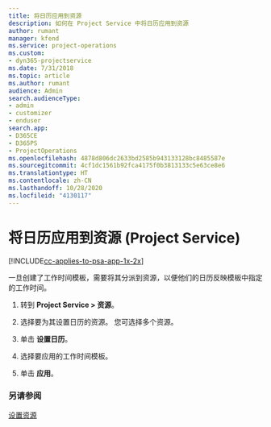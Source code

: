 ```yaml
---
title: 将日历应用到资源
description: 如何在 Project Service 中将日历应用到资源
author: rumant
manager: kfend
ms.service: project-operations
ms.custom:
- dyn365-projectservice
ms.date: 7/31/2018
ms.topic: article
ms.author: rumant
audience: Admin
search.audienceType:
- admin
- customizer
- enduser
search.app:
- D365CE
- D365PS
- ProjectOperations
ms.openlocfilehash: 4878d806dc2633bd2585b943133128bc8485587e
ms.sourcegitcommit: 4cf1dc1561b92fca4175f0b3813133c5e63ce8e6
ms.translationtype: HT
ms.contentlocale: zh-CN
ms.lasthandoff: 10/28/2020
ms.locfileid: "4130117"
---
```

# <a name="apply-a-calendar-to-a-resource-project-service"></a>将日历应用到资源 (Project Service)

[!INCLUDE[cc-applies-to-psa-app-1x-2x](../includes/cc-applies-to-psa-app-1x-2x.md)]

一旦创建了工作时间模板，需要将其分派到资源，以便他们的日历反映模板中指定的工作时间。  
  
1.  转到 **Project Service > 资源**。  
  
2.  选择要为其设置日历的资源。 您可选择多个资源。  
  
3.  单击 **设置日历**。  
  
4.  选择要应用的工作时间模板。  
  
5.  单击 **应用**。  
  
### <a name="see-also"></a>另请参阅  
 [设置资源](../psa/set-up-resources.md)
